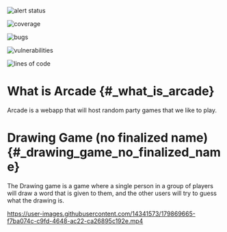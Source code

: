 ![alert
status](https://sonarcloud.io/api/project_badges/measure?project=nightowl-studios_arcade&metric=alert_status)

![coverage](https://sonarcloud.io/api/project_badges/measure?project=nightowl-studios_arcade&metric=coverage)

![bugs](https://sonarcloud.io/api/project_badges/measure?project=nightowl-studios_arcade&metric=bugs)

![vulnerabilities](https://sonarcloud.io/api/project_badges/measure?project=nightowl-studios_arcade&metric=vulnerabilities)

![lines of
code](https://sonarcloud.io/api/project_badges/measure?project=nightowl-studios_arcade&metric=ncloc)

What is Arcade {#_what_is_arcade}
==============

Arcade is a webapp that will host random party games that we like to
play.

Drawing Game (no finalized name) {#_drawing_game_no_finalized_name}
================================

The Drawing game is a game where a single person in a group of players
will draw a word that is given to them, and the other users will try to
guess what the drawing is.


https://user-images.githubusercontent.com/14341573/179869665-f7ba074c-c9fd-4648-ac22-ca26895c192e.mp4

